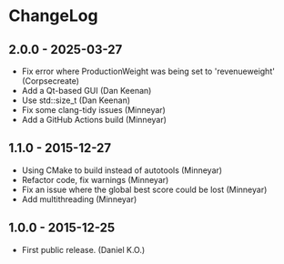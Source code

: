# ChangeLog

## 2.0.0 - 2025-03-27

- Fix error where ProductionWeight was being set to 'revenueweight' (Corpsecreate)
- Add a Qt-based GUI (Dan Keenan)
- Use std::size_t (Dan Keenan)
- Fix some clang-tidy issues (Minneyar)
- Add a GitHub Actions build (Minneyar)

## 1.1.0 - 2015-12-27

- Using CMake to build instead of autotools (Minneyar)
- Refactor code, fix warnings (Minneyar)
- Fix an issue where the global best score could be lost (Minneyar)
- Add multithreading (Minneyar)

## 1.0.0 - 2015-12-25

- First public release. (Daniel K.O.)

